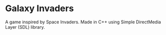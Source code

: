 # Galaxy Invaders
 A game inspired by Space Invaders. Made in C++ using Simple DirectMedia Layer (SDL) library.
